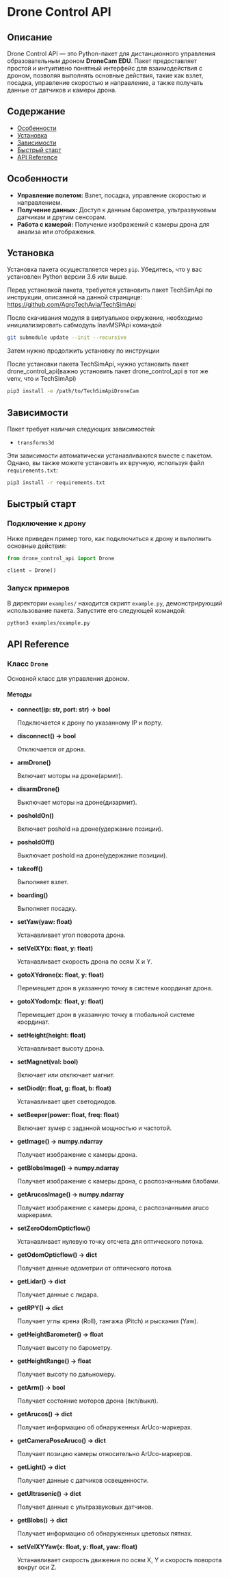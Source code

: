 # Drone Control API

## Описание

Drone Control API — это Python-пакет для дистанционного управления образовательным дроном **DroneCam EDU**. Пакет предоставляет простой и интуитивно понятный интерфейс для взаимодействия с дроном, позволяя выполнять основные действия, такие как взлет, посадка, управление скоростью и направление, а также получать данные от датчиков и камеры дрона.

## Содержание

- [Особенности](#особенности)
- [Установка](#установка)
- [Зависимости](#зависимости)
- [Быстрый старт](#быстрый-старт)
- [API Reference](#api-reference)

## Особенности

- **Управление полетом:** Взлет, посадка, управление скоростью и направлением.
- **Получение данных:** Доступ к данным барометра, ультразвуковым датчикам и другим сенсорам.
- **Работа с камерой:** Получение изображений с камеры дрона для анализа или отображения.

## Установка

Установка пакета осуществляется через `pip`. Убедитесь, что у вас установлен Python версии 3.6 или выше.


Перед установкой пакета, требуется установить пакет TechSimApi по инструкции, описанной на данной странцице: https://github.com/AgroTechAvia/TechSimApi

После скачивания модуля в виртуальное окружение, необходимо инициализировать сабмодуль InavMSPApi командой

```bash
git submodule update --init --recursive
```

Затем нужно продолжить установку по инструкции

После установки пакета TechSimApi, нужно установить пакет drone_control_api(важно установить пакет drone_control_api в тот же venv, что и TechSimApi)


```bash
pip3 install -e /path/to/TechSimApiDroneCam
```


## Зависимости

Пакет требует наличия следующих зависимостей:

- `transforms3d`

Эти зависимости автоматически устанавливаются вместе с пакетом. Однако, вы также можете установить их вручную, используя файл `requirements.txt`:

```bash
pip3 install -r requirements.txt
```


## Быстрый старт

### Подключение к дрону

Ниже приведен пример того, как подключиться к дрону и выполнить основные действия:

```python
from drone_control_api import Drone

client = Drone()
```  

### Запуск примеров

В директории `examples/` находится скрипт `example.py`, демонстрирующий использование пакета. Запустите его следующей командой:

```bash
python3 examples/example.py
```



## API Reference

### Класс `Drone`

Основной класс для управления дроном.

#### Методы

- **connect(ip: str, port: str) -> bool**

  Подключается к дрону по указанному IP и порту.

- **disconnect() -> bool**

  Отключается от дрона.

- **armDrone()**
  
  Включает моторы на дроне(армит).

- **disarmDrone()**
  
  Выключает моторы на дроне(дизармит).

- **posholdOn()**
  
  Включает poshold на дроне(удержание позиции).

- **posholdOff()**
  
  Выключает poshold на дроне(удержание позиции).

- **takeoff()**

  Выполняет взлет.

- **boarding()**

  Выполняет посадку.

- **setYaw(yaw: float)**
  
  Устанавливает угол поворота дрона.

- **setVelXY(x: float, y: float)**
  
  Устанавливает скорость дрона по осям X и Y.

- **gotoXYdrone(x: float, y: float)**
  
  Перемещает дрон в указанную точку в системе координат дрона.

- **gotoXYodom(x: float, y: float)**
  
  Перемещает дрон в указанную точку в глобальной системе координат.

- **setHeight(height: float)**
  
  Устанавливает высоту дрона.

- **setMagnet(val: bool)**
  
  Включает или отключает магнит.

- **setDiod(r: float, g: float, b: float)**
  
  Устанавливает цвет светодиодов.

- **setBeeper(power: float, freq: float)**
  
  Включает зумер с заданной мощностью и частотой.

- **getImage() -> numpy.ndarray**
  
  Получает изображение с камеры дрона.

- **getBlobsImage() -> numpy.ndarray**
  
  Получает изображение с камеры дрона, с распознанными блобами.

- **getArucosImage() -> numpy.ndarray**
  
  Получает изображение с камеры дрона, с распознанными aruco маркерами.

- **setZeroOdomOpticflow()**
  
  Устанавливает нулевую точку отсчета для оптического потока.

- **getOdomOpticflow() -> dict**
  
  Получает данные одометрии от оптического потока.

- **getLidar() -> dict**
  
  Получает данные с лидара.

- **getRPY() -> dict**
  
  Получает углы крена (Roll), тангажа (Pitch) и рыскания (Yaw).

- **getHeightBarometer() -> float**
  
  Получает высоту по барометру.

- **getHeightRange() -> float**
  
  Получает высоту по дальномеру.

- **getArm() -> bool**
  
  Получает состояние моторов дрона (вкл/выкл).

- **getArucos() -> dict**
  
  Получает информацию об обнаруженных ArUco-маркерах.

- **getCameraPoseAruco() -> dict**
  
  Получает позицию камеры относительно ArUco-маркеров.

- **getLight() -> dict**
  
  Получает данные с датчиков освещенности.

- **getUltrasonic() -> dict**
  
  Получает данные с ультразвуковых датчиков.

- **getBlobs() -> dict**
  
  Получает информацию об обнаруженных цветовых пятнах.

- **setVelXYYaw(x: float, y: float, yaw: float)**
  
  Устанавливает скорость движения по осям X, Y и скорость поворота вокруг оси Z.

